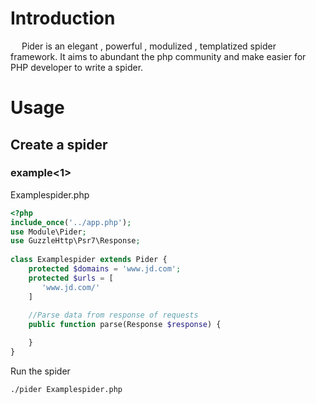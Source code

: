 # Introduction
&ensp;&ensp; Pider is an elegant , powerful , modulized , templatized spider framework. It aims to abundant the php community and make easier for PHP developer to write a spider.

# Usage

## Create a spider

### example<1>

Examplespider.php

```php
<?php
include_once('../app.php');
use Module\Pider;
use GuzzleHttp\Psr7\Response;
    
class Examplespider extends Pider {
    protected $domains = 'www.jd.com';
    protected $urls = [
       'www.jd.com/'
    ]
    
    //Parse data from response of requests
    public function parse(Response $response) {

    }
}  

```
Run the spider

```shell
./pider Examplespider.php

```

